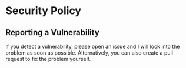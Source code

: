 # Security Policy

## Reporting a Vulnerability

If you detect a vulnerability, please open an issue and I will look into the problem as soon as possible. 
Alternatively, you can also create a pull request to fix the problem yourself.
